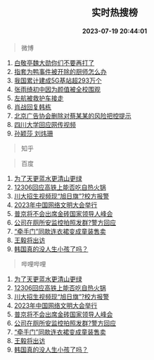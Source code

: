 <div align="center"><h2>实时热搜榜</h2><h4>2023-07-19 20:44:01</h4></div>

> 微博  

1. [白敬亭魏大勋你们不要再打了](https://s.weibo.com/weibo?q=%23%E7%99%BD%E6%95%AC%E4%BA%AD%E9%AD%8F%E5%A4%A7%E5%8B%8B%E4%BD%A0%E4%BB%AC%E4%B8%8D%E8%A6%81%E5%86%8D%E6%89%93%E4%BA%86%23&t=31&band_rank=1&Refer=top)<br />
2. [指套为鸭事件被开除的厨师怎么办](https://s.weibo.com/weibo?q=%23%E6%8C%87%E5%A5%97%E4%B8%BA%E9%B8%AD%E4%BA%8B%E4%BB%B6%E8%A2%AB%E5%BC%80%E9%99%A4%E7%9A%84%E5%8E%A8%E5%B8%88%E6%80%8E%E4%B9%88%E5%8A%9E%23&t=31&band_rank=2&Refer=top)<br />
3. [我国累计建成5G基站超293万个](https://s.weibo.com/weibo?q=%23%E6%88%91%E5%9B%BD%E7%B4%AF%E8%AE%A1%E5%BB%BA%E6%88%905G%E5%9F%BA%E7%AB%99%E8%B6%85293%E4%B8%87%E4%B8%AA%23&t=31&band_rank=3&Refer=top)<br />
4. [张雨绮初中因为颜值被全校围观](https://s.weibo.com/weibo?q=%23%E5%BC%A0%E9%9B%A8%E7%BB%AE%E5%88%9D%E4%B8%AD%E5%9B%A0%E4%B8%BA%E9%A2%9C%E5%80%BC%E8%A2%AB%E5%85%A8%E6%A0%A1%E5%9B%B4%E8%A7%82%23&t=31&band_rank=4&Refer=top)<br />
5. [左航被救护车接走](https://s.weibo.com/weibo?q=%23%E5%B7%A6%E8%88%AA%E8%A2%AB%E6%95%91%E6%8A%A4%E8%BD%A6%E6%8E%A5%E8%B5%B0%23&t=31&band_rank=5&Refer=top)<br />
6. [肖战回复韩栋](https://s.weibo.com/weibo?q=%23%E8%82%96%E6%88%98%E5%9B%9E%E5%A4%8D%E9%9F%A9%E6%A0%8B%23&t=31&band_rank=6&Refer=top)<br />
7. [北京广告协会删除对蔡某某的风险把控提示](https://s.weibo.com/weibo?q=%23%E5%8C%97%E4%BA%AC%E5%B9%BF%E5%91%8A%E5%8D%8F%E4%BC%9A%E5%88%A0%E9%99%A4%E5%AF%B9%E8%94%A1%E6%9F%90%E6%9F%90%E7%9A%84%E9%A3%8E%E9%99%A9%E6%8A%8A%E6%8E%A7%E6%8F%90%E7%A4%BA%23&t=31&band_rank=7&Refer=top)<br />
8. [四川大学回应网传视频](https://s.weibo.com/weibo?q=%23%E5%9B%9B%E5%B7%9D%E5%A4%A7%E5%AD%A6%E5%9B%9E%E5%BA%94%E7%BD%91%E4%BC%A0%E8%A7%86%E9%A2%91%23&t=31&band_rank=8&Refer=top)<br />
9. [孙颖莎 刘炜珊](https://s.weibo.com/weibo?q=%E5%AD%99%E9%A2%96%E8%8E%8E%20%E5%88%98%E7%82%9C%E7%8F%8A&t=31&band_rank=9&Refer=top)<br />

> 知乎  


> 百度  

1. [为了天更蓝水更清山更绿](https://www.baidu.com/s?wd=%E4%B8%BA%E4%BA%86%E5%A4%A9%E6%9B%B4%E8%93%9D%E6%B0%B4%E6%9B%B4%E6%B8%85%E5%B1%B1%E6%9B%B4%E7%BB%BF&sa=fyb_news&rsv_dl=fyb_news)<br />
2. [12306回应高铁上能否吃自热火锅](https://www.baidu.com/s?wd=12306%E5%9B%9E%E5%BA%94%E9%AB%98%E9%93%81%E4%B8%8A%E8%83%BD%E5%90%A6%E5%90%83%E8%87%AA%E7%83%AD%E7%81%AB%E9%94%85&sa=fyb_news&rsv_dl=fyb_news)<br />
3. [川大招生视频现“旭日旗”?校方报警](https://www.baidu.com/s?wd=%E5%B7%9D%E5%A4%A7%E6%8B%9B%E7%94%9F%E8%A7%86%E9%A2%91%E7%8E%B0%E2%80%9C%E6%97%AD%E6%97%A5%E6%97%97%E2%80%9D%3F%E6%A0%A1%E6%96%B9%E6%8A%A5%E8%AD%A6&sa=fyb_news&rsv_dl=fyb_news)<br />
4. [2023年中国网络文明大会举行](https://www.baidu.com/s?wd=2023%E5%B9%B4%E4%B8%AD%E5%9B%BD%E7%BD%91%E7%BB%9C%E6%96%87%E6%98%8E%E5%A4%A7%E4%BC%9A%E4%B8%BE%E8%A1%8C&sa=fyb_news&rsv_dl=fyb_news)<br />
5. [普京将不会出席金砖国家领导人峰会](https://www.baidu.com/s?wd=%E6%99%AE%E4%BA%AC%E5%B0%86%E4%B8%8D%E4%BC%9A%E5%87%BA%E5%B8%AD%E9%87%91%E7%A0%96%E5%9B%BD%E5%AE%B6%E9%A2%86%E5%AF%BC%E4%BA%BA%E5%B3%B0%E4%BC%9A&sa=fyb_news&rsv_dl=fyb_news)<br />
6. [公司在厕所安监控拍照发群?警方回应](https://www.baidu.com/s?wd=%E5%85%AC%E5%8F%B8%E5%9C%A8%E5%8E%95%E6%89%80%E5%AE%89%E7%9B%91%E6%8E%A7%E6%8B%8D%E7%85%A7%E5%8F%91%E7%BE%A4%3F%E8%AD%A6%E6%96%B9%E5%9B%9E%E5%BA%94&sa=fyb_news&rsv_dl=fyb_news)<br />
7. [“牵手门”同款连衣裙变成童装售卖](https://www.baidu.com/s?wd=%E2%80%9C%E7%89%B5%E6%89%8B%E9%97%A8%E2%80%9D%E5%90%8C%E6%AC%BE%E8%BF%9E%E8%A1%A3%E8%A3%99%E5%8F%98%E6%88%90%E7%AB%A5%E8%A3%85%E5%94%AE%E5%8D%96&sa=fyb_news&rsv_dl=fyb_news)<br />
8. [王毅将出访](https://www.baidu.com/s?wd=%E7%8E%8B%E6%AF%85%E5%B0%86%E5%87%BA%E8%AE%BF&sa=fyb_news&rsv_dl=fyb_news)<br />
9. [韩国真的没人生小孩了吗？](https://www.baidu.com/s?wd=%E9%9F%A9%E5%9B%BD%E7%9C%9F%E7%9A%84%E6%B2%A1%E4%BA%BA%E7%94%9F%E5%B0%8F%E5%AD%A9%E4%BA%86%E5%90%97%EF%BC%9F&sa=fyb_news&rsv_dl=fyb_news)<br />

> 哔哩哔哩  

1. [为了天更蓝水更清山更绿](https://www.baidu.com/s?wd=%E4%B8%BA%E4%BA%86%E5%A4%A9%E6%9B%B4%E8%93%9D%E6%B0%B4%E6%9B%B4%E6%B8%85%E5%B1%B1%E6%9B%B4%E7%BB%BF&sa=fyb_news&rsv_dl=fyb_news)<br />
2. [12306回应高铁上能否吃自热火锅](https://www.baidu.com/s?wd=12306%E5%9B%9E%E5%BA%94%E9%AB%98%E9%93%81%E4%B8%8A%E8%83%BD%E5%90%A6%E5%90%83%E8%87%AA%E7%83%AD%E7%81%AB%E9%94%85&sa=fyb_news&rsv_dl=fyb_news)<br />
3. [川大招生视频现“旭日旗”?校方报警](https://www.baidu.com/s?wd=%E5%B7%9D%E5%A4%A7%E6%8B%9B%E7%94%9F%E8%A7%86%E9%A2%91%E7%8E%B0%E2%80%9C%E6%97%AD%E6%97%A5%E6%97%97%E2%80%9D%3F%E6%A0%A1%E6%96%B9%E6%8A%A5%E8%AD%A6&sa=fyb_news&rsv_dl=fyb_news)<br />
4. [2023年中国网络文明大会举行](https://www.baidu.com/s?wd=2023%E5%B9%B4%E4%B8%AD%E5%9B%BD%E7%BD%91%E7%BB%9C%E6%96%87%E6%98%8E%E5%A4%A7%E4%BC%9A%E4%B8%BE%E8%A1%8C&sa=fyb_news&rsv_dl=fyb_news)<br />
5. [普京将不会出席金砖国家领导人峰会](https://www.baidu.com/s?wd=%E6%99%AE%E4%BA%AC%E5%B0%86%E4%B8%8D%E4%BC%9A%E5%87%BA%E5%B8%AD%E9%87%91%E7%A0%96%E5%9B%BD%E5%AE%B6%E9%A2%86%E5%AF%BC%E4%BA%BA%E5%B3%B0%E4%BC%9A&sa=fyb_news&rsv_dl=fyb_news)<br />
6. [公司在厕所安监控拍照发群?警方回应](https://www.baidu.com/s?wd=%E5%85%AC%E5%8F%B8%E5%9C%A8%E5%8E%95%E6%89%80%E5%AE%89%E7%9B%91%E6%8E%A7%E6%8B%8D%E7%85%A7%E5%8F%91%E7%BE%A4%3F%E8%AD%A6%E6%96%B9%E5%9B%9E%E5%BA%94&sa=fyb_news&rsv_dl=fyb_news)<br />
7. [“牵手门”同款连衣裙变成童装售卖](https://www.baidu.com/s?wd=%E2%80%9C%E7%89%B5%E6%89%8B%E9%97%A8%E2%80%9D%E5%90%8C%E6%AC%BE%E8%BF%9E%E8%A1%A3%E8%A3%99%E5%8F%98%E6%88%90%E7%AB%A5%E8%A3%85%E5%94%AE%E5%8D%96&sa=fyb_news&rsv_dl=fyb_news)<br />
8. [王毅将出访](https://www.baidu.com/s?wd=%E7%8E%8B%E6%AF%85%E5%B0%86%E5%87%BA%E8%AE%BF&sa=fyb_news&rsv_dl=fyb_news)<br />
9. [韩国真的没人生小孩了吗？](https://www.baidu.com/s?wd=%E9%9F%A9%E5%9B%BD%E7%9C%9F%E7%9A%84%E6%B2%A1%E4%BA%BA%E7%94%9F%E5%B0%8F%E5%AD%A9%E4%BA%86%E5%90%97%EF%BC%9F&sa=fyb_news&rsv_dl=fyb_news)<br />
